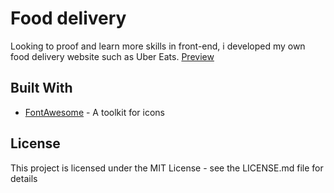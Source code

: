 # Food delivery
Looking to proof and learn more skills in front-end, i developed my own food delivery website such as Uber Eats. [Preview](suiramdev.github.io/food_delivery/)

## Built With
-   [FontAwesome](https://fontawesome.com)  - A toolkit for icons

## License
This project is licensed under the MIT License - see the LICENSE.md file for details
